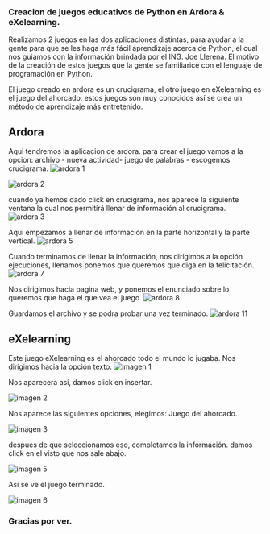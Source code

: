 ### Creacion de juegos educativos de Python en Ardora & eXelearning.
Realizamos 2 juegos en las dos aplicaciones distintas, para ayudar a la gente para que se les haga más fácil aprendizaje acerca de Python, el cual nos guiamos con la información brindada por el ING. Joe Llerena. El motivo de la creación de estos juegos que la gente se familiarice con el lenguaje de programación en Python.

El juego creado en ardora es un crucigrama, el otro juego en eXelearning es el juego del ahorcado, estos juegos son muy conocidos así se crea un método de aprendizaje más entretenido.

Ardora 
---------------------
Aqui tendremos la aplicacion de ardora. para crear el juego vamos a la opcion: archivo - nueva actividad- juego de palabras - escogemos crucigrama.
![ardora 1](https://user-images.githubusercontent.com/100533031/155900282-96ea7713-14d7-4d6f-bc1e-8176e9b777b0.jpg)

![ardora 2](https://user-images.githubusercontent.com/100533031/155900347-78f2b98b-80e5-4eae-bf73-0d8d28926374.jpg)

cuando ya hemos dado click en crucigrama, nos aparece la siguiente ventana la cual nos permitirá llenar de información al crucigrama.
![ardora 3](https://user-images.githubusercontent.com/100533031/155900348-be2a8b09-ae9d-431a-8107-3cb0355e4836.jpg)

Aqui empezamos a llenar de información en la parte horizontal y la parte vertical.
![ardora 5](https://user-images.githubusercontent.com/100533031/155900350-8728aafd-bdb8-45dc-8883-495779b14502.jpg)

Cuando terminamos de llenar la información, nos dirigimos a la opción ejecuciones, llenamos ponemos que queremos que diga en la felicitación.
![ardora 7](https://user-images.githubusercontent.com/100533031/155900352-b0792ce6-da3c-4982-8c54-676f17002b24.jpg)

Nos dirigimos hacia pagina web, y ponemos el enunciado  sobre lo queremos que haga el que vea el juego.
![ardora 8](https://user-images.githubusercontent.com/100533031/155900354-fb129af3-c79f-4a52-9e29-aa8d570c72a0.jpg)

Guardamos el archivo y se podra probar una vez terminado.
![ardora 11](https://user-images.githubusercontent.com/100533031/155900345-447806fa-66c4-4dd3-8f5f-b4f7f19eda69.jpg)

eXelearning
---
Este juego eXelearning es el ahorcado todo el mundo lo jugaba.
Nos dirigimos hacia la opción texto.
![imagen 1](https://user-images.githubusercontent.com/100533031/155900980-c7b4cbf4-26ce-442c-a514-27efe0174ac6.jpg)

Nos aparecera asi, damos click en insertar.

![imagen 2](https://user-images.githubusercontent.com/100533031/155901958-e1c79237-e01d-435a-98a3-3231ae67380d.jpg)

Nos aparece las siguientes opciones, elegimos: Juego del ahorcado.

![imagen 3](https://user-images.githubusercontent.com/100533031/155900982-50287b3e-4f16-47bf-be97-374a38849cfb.jpg)

despues de que seleccionamos eso, completamos la información. damos click en el visto que nos sale abajo.

![imagen 5](https://user-images.githubusercontent.com/100533031/155900984-f807f243-d36c-4d6d-a670-328fa40deafa.jpg)

Asi se ve el juego terminado.

![imagen 6](https://user-images.githubusercontent.com/100533031/155900979-6188b7d5-c90a-411c-b64d-b4da8d9c41dd.jpg)
### Gracias por ver.
